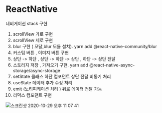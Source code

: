 # ReactNative

네비게이션 stack 구현

1. scrollView 가로 구현
2. scrollView 세로 구현
3. blur 구현 ( 모달,blur 모듈 설치).  yarn add @react-native-community/blur
4. 커스텀 버튼 , 이미지 버튼 구현
5. 상단 -> 하단 , 상단 -> 하단 -> 상단 , 하단 -> 상단 전달
6. 스토리지 저장 , 가져오기 구현.  yarn add @react-native-async-storage/async-storage
7. setState 클래스 하단 컴포던트 상단 전달 비동기 처리
8. useState 데이터 추가 수정 처리
9. emit (노티피케이션 처리 ) 뒤로 데이터 전달 가능
10. 리덕스 컴포던트 구현 

![스크린샷 2020-10-29 오후 11 07 41](https://user-images.githubusercontent.com/38832413/138686855-11baba05-df1a-4bf4-86f3-9d7c73ff6b6b.png)
